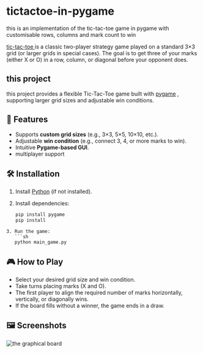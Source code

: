 # tictactoe-in-pygame
this is an implementation of the tic-tac-toe game in pygame with customisable rows, columns and mark count to win

[tic-tac-toe ](https://en.wikipedia.org/wiki/Tic-tac-toe "tic-tac-toe ") is a classic two-player strategy game played on a standard 3×3 grid (or larger grids in special cases). The goal is to get three of your marks (either X or O) in a row, column, or diagonal before your opponent does.
## this project
this project provides a flexible Tic-Tac-Toe game built with [pygame](https://github.com/pygame "pygame") , supporting larger grid sizes and adjustable win conditions. 

## 🚀 Features

- Supports **custom grid sizes** (e.g., 3×3, 5×5, 10×10, etc.).
- Adjustable **win condition** (e.g., connect 3, 4, or more marks to win).
- Intuitive **Pygame-based GUI**.
- multiplayer support

## 🛠 Installation

1. Install [Python](https://www.python.org/downloads/) (if not installed).
2. Install dependencies:

   ```sh
   pip install pygame
   pip install 
```
3. Run the game:
   ```sh
   python main_game.py
```
## 🎮 How to Play
- Select your desired grid size and win condition.
- Take turns placing marks (X and O).
- The first player to align the required number of marks horizontally, vertically, or diagonally wins.
- If the board fills without a winner, the game ends in a draw.
## 🖼 Screenshots
![the graphical board](snapchots/board "the graphical board")
